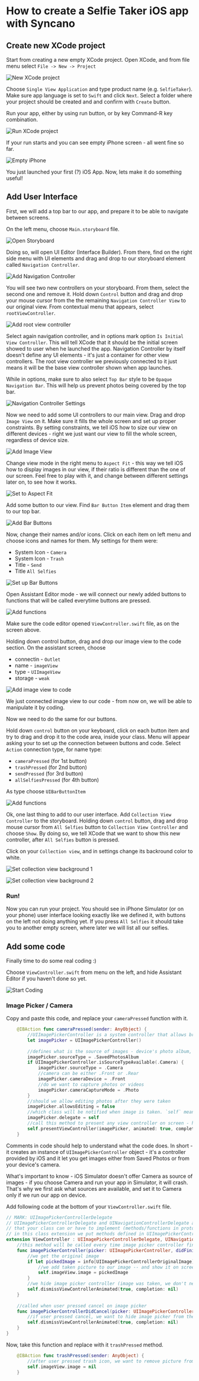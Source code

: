 # How to create a Selfie Taker iOS app with Syncano

## Create new XCode project

Start from creating a new empty XCode project. Open XCode, and from file menu select `File -> New -> Project`

![New XCode project](NewProject.jpg)

Choose `Single View Application` and type product name (e.g. `SelfieTaker`). Make sure app language is set to `Swift` and click `Next`. Select a folder where your project should be created and and confirm with `Create` button.

Run your app, either by using run button, or by key Command-R key combination.

![Run XCode project](RunProject.jpg)

If your run starts and you can see empty iPhone screen - all went fine so far. 

![Empty iPhone](iPhoneEmpty.jpg)

You just launched your first (?) iOS App. Now, lets make it do something useful!

## Add User Interface

First, we will add a top bar to our app, and prepare it to be able to navigate between screens. 

On the left menu, choose `Main.storyboard` file.

![Open Storyboard](SelectStoryboard.jpg)

Doing so, will open UI Editor (Interface Builder). From there, find on the right side menu with UI elements and drag and drop to our storyboard element called `Navigation Controller`.

![Add Navigation Controller](AddNavigationController.jpg)

You will see two new controllers on your storyboard. From them, select the second one and remove it. 
Hold down `Control` button and drag and drop your mouse cursor from the the remaining `Navigation Controller View` to our original view.
From contextual menu that appears, select `rootViewController`.

![Add root view controller](AddRootViewController.jpg)

Select again navigation controller, and in options mark option `Is Initial View Controller`. This will tell XCode that it should be the initial screen showed to user when he launched the app.
Navigation Controller by itself doesn't define any UI elements - it's just a container for other view controllers. The root view controller we previously connected to it just means it will be the base view controller shown when app launches.

While in options, make sure to also select `Top Bar` style to be `Opaque Navigation Bar`. This will help us prevent photos being covered by the top bar.

![Navigation Controller Settings](NavigationControllerSettings.jpg) 

Now we need to add some UI controllers to our main view. Drag and drop `Image View` on it. Make sure it fills the whole screen and set up proper constraints.
By setting constraints, we tell iOS how to size our view on different devices - right we just want our view to fill the whole screen, regardless of device size.

![Add Image View](ImageView.jpg)

Change view mode in the right menu to `Aspect Fit` - this way we tell iOS how to display images in our view, if their ratio is different than the one of our screen. Feel free to play with it, and change between different settings later on, to see how it works.

![Set to Aspect Fit](AspectFit.jpg)

Add some button to our view. Find `Bar Button Item` element and drag them to our top bar.

![Add Bar Buttons](BarButtons_1.jpg)

Now, change their names and/or icons. Click on each item on left menu and choose icons and names for them.
My settings for them were:

* System Icon - `Camera`
* System Icon - `Trash`
* Title - `Send`
* Title `All Selfies`

![Set up Bar Buttons](BarButtons_2.jpg)

Open Assistant Editor mode - we will connect our newly added buttons to functions that will be called everytime buttons are pressed.

![Add functions](AssistantEditor.jpg)

Make sure the code editor opened `ViewController.swift` file, as on the screen above.

Holding down control button, drag and drop our image view to the code section. On the assistant screen, choose 

* connectin - `Outlet`
* name - `imageView`
* type - `UIImageView`
* storage - `weak`

![Add image view to code](AddImageView.jpg)

We just connected image view to our code - from now on, we will be able to manipulate it by coding. 

Now we need to do the same for our buttons. 

Hold down `control` button on your keyboard, click on each button item and try to drag and drop it to the code area, inside your class.
Menu will appear asking your to set up the connection between buttons and code.
Select `Action` connection type, for name type:

* `cameraPressed` (for 1st button)
* `trashPressed` (for 2nd button)
* `sendPressed` (for 3rd button)  
* `allSelfiesPressed` (for 4th button)

As type choose `UIBarButtonItem`

![Add functions](AddFunctions.jpg)

Ok, one last thing to add to our user interface. Add `Collection View Controller` to the storyboard. 
Holding down `control` button, drag and drop mouse cursor from `All Selfies` button to `Collection View Controller` and choose `Show`. By doing so, we tell XCode that we want to show this new controller, after `All Selfies` button is pressed.

Click on your `Collection view`, and in settings change its backround color to white.

![Set collection view background 1](CollectionViewColor_1.jpg)

![Set collection view background 2](CollectionViewColor_2.jpg)

### Run!

Now you can run your project. You should see in iPhone Simulator (or on your phone) user interface looking exactly like we defined it, with buttons on the left not doing anything yet. If you press `All Selfies` it should take you to another empty screen, where later we will list all our selfies.

## Add some code

Finally time to do some real coding :)

Choose `ViewController.swift` from menu on the left, and hide Assistant Editor if you haven't done so yet.

![Start Coding](StartCoding.jpg)

### Image Picker / Camera

Copy and paste this code, and replace your `cameraPressed` function with it.  

```swift
    @IBAction func cameraPressed(sender: AnyObject) {
        //UIImagePickerController is a system controller that allows browsing images or taking new ones
        let imagePicker = UIImagePickerController()
        
        //defines what is the source of images - device's photo album, or camera
        imagePicker.sourceType = .SavedPhotosAlbum
        if UIImagePickerController.isSourceTypeAvailable(.Camera) {
            imagePicker.sourceType = .Camera
            //camera can be either .Front or .Rear
            imagePicker.cameraDevice = .Front
            //do we want to capture photos or videos
            imagePicker.cameraCaptureMode = .Photo
        }
        //should we allow editing photos after they were taken
        imagePicker.allowsEditing = false
        //which class will be notified when image is taken. `self` means class you're currently in
        imagePicker.delegate = self
        //call this method to present any view controller on screen - here, we show the image picker
        self.presentViewController(imagePicker, animated: true, completion: nil);
    }
```

Comments in code should help to understand what the code does. In short - it creates an instance of `UIImagePickerController` object - it's a controller provided by iOS and it let you get images either from Saved Photos or from your device's camera.

What's important to know - iOS Simulator doesn't offer Camera as source of images - if you choose Camera and run your app in Simulator, it will crash. That's why we first ask what sources are available, and set it to Camera only if we run our app on device.

Add following code at the bottom of your `ViewController.swift` file.

```swift
// MARK: UIImagePickerControllerDelegate
// UIImagePickerControllerDelegate and UINavigationControllerDelegate are protocols - they define set of behaviors
// that your class can or have to implement (methods/functions in protocol can be either required or optional)
// in this class extension we put methods defined in UIImagePickerControllerDelegate protocol
extension ViewController : UIImagePickerControllerDelegate, UINavigationControllerDelegate {
    //this method will be called every time image picker controller finishes picking new image (from album or camera)
    func imagePickerController(picker: UIImagePickerController, didFinishPickingMediaWithInfo info: [String : AnyObject]) {
        //we get the original image
        if let pickedImage = info[UIImagePickerControllerOriginalImage] as? UIImage {
            //we add taken picture to our image -- and show it on screen doing so
            self.imageView.image = pickedImage
        }
        //we hide image picker controller (image was taken, we don't need it anymore)
        self.dismissViewControllerAnimated(true, completion: nil)
    }
    
    //called when user pressed cancel on image picker
    func imagePickerControllerDidCancel(picker: UIImagePickerController) {
        //if user pressed cancel, we want to hide image picker from the screen
        self.dismissViewControllerAnimated(true, completion: nil)
    }
}
```
Now, take this function and replace with it `trashPressed` method.

```swift
    @IBAction func trashPressed(sender: AnyObject) {
        //after user pressed trash icon, we want to remove picture from the view
        self.imageView.image = nil
    }
```
